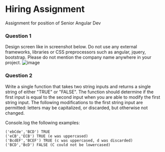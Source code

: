 # Hiring Assignment

Assignment for position of Senior Angular Dev

### Question 1
Design screen like in screenshot below. Do not use any external frameworks, libraries or CSS preprocessors such as angular, jquery, bootstrap. Please do not mention the company name anywhere in your project.
![image](https://user-images.githubusercontent.com/13452115/183257579-3d3d41ab-6885-4b10-ae03-8180ee3c2246.png)

### Question 2
Write a single function that takes two string inputs and returns a single string of either "TRUE" or "FALSE". The function should determine if the first input is equal to the second input when you are able to modify the first string input. The following modifications to the first string input are permitted: letters may be capitalized, or discarded, but otherwise not changed.

Console.log the following examples:
```
('ebCde','BCD') TRUE
('eCB','ECB') TRUE (e was uppercased)
('BcdEF','BCEF') TRUE (c was uppercased, d was discarded)
('BCD','BcD') FALSE (C could not be lowercased)
```
